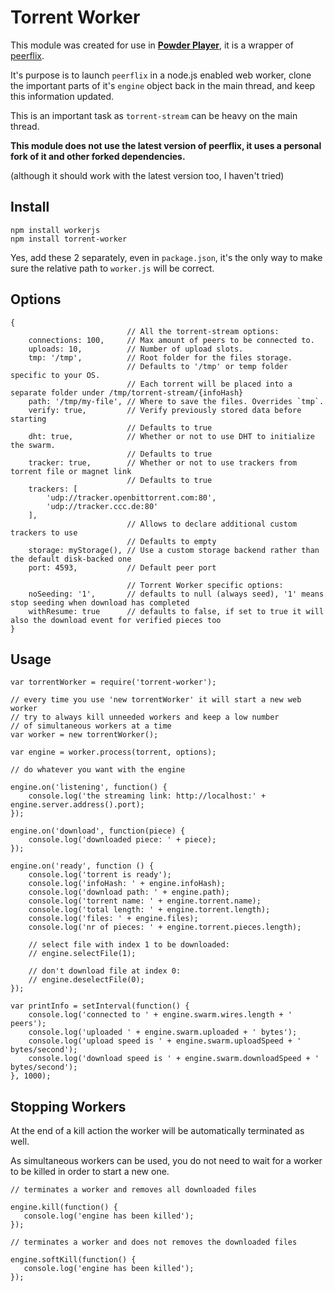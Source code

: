 # Torrent Worker
This module was created for use in [**Powder Player**](https://github.com/jaruba/PowderPlayer), it is a wrapper of [peerflix](https://github.com/mafintosh/peerflix).

It's purpose is to launch `peerflix` in a node.js enabled web worker, clone the important parts of it's `engine` object back in the main thread, and keep this information updated.

This is an important task as `torrent-stream` can be heavy on the main thread.

**This module does not use the latest version of peerflix, it uses a personal fork of it and other forked dependencies.**

(although it should work with the latest version too, I haven't tried)

## Install

```
npm install workerjs
npm install torrent-worker
```

Yes, add these 2 separately, even in `package.json`, it's the only way to make sure the relative path to `worker.js` will be correct.

## Options

```
{
                          // All the torrent-stream options:
    connections: 100,     // Max amount of peers to be connected to.
    uploads: 10,          // Number of upload slots.
    tmp: '/tmp',          // Root folder for the files storage.
                          // Defaults to '/tmp' or temp folder specific to your OS.
                          // Each torrent will be placed into a separate folder under /tmp/torrent-stream/{infoHash}
    path: '/tmp/my-file', // Where to save the files. Overrides `tmp`.
    verify: true,         // Verify previously stored data before starting
                          // Defaults to true
    dht: true,            // Whether or not to use DHT to initialize the swarm.
                          // Defaults to true
    tracker: true,        // Whether or not to use trackers from torrent file or magnet link
                          // Defaults to true
    trackers: [
        'udp://tracker.openbittorrent.com:80',
        'udp://tracker.ccc.de:80'
    ],
                          // Allows to declare additional custom trackers to use
                          // Defaults to empty
    storage: myStorage(), // Use a custom storage backend rather than the default disk-backed one
    port: 4593,           // Default peer port
    
                          // Torrent Worker specific options:
    noSeeding: '1',       // defaults to null (always seed), '1' means stop seeding when download has completed
	withResume: true      // defaults to false, if set to true it will also the download event for verified pieces too
}
```

## Usage

```
var torrentWorker = require('torrent-worker');

// every time you use 'new torrentWorker' it will start a new web worker
// try to always kill unneeded workers and keep a low number
// of simultaneous workers at a time
var worker = new torrentWorker();

var engine = worker.process(torrent, options);

// do whatever you want with the engine

engine.on('listening', function() {
    console.log('the streaming link: http://localhost:' + engine.server.address().port); 
});

engine.on('download', function(piece) {
    console.log('downloaded piece: ' + piece);
});

engine.on('ready', function () {
    console.log('torrent is ready');
    console.log('infoHash: ' + engine.infoHash);
    console.log('download path: ' + engine.path);
    console.log('torrent name: ' + engine.torrent.name);
    console.log('total length: ' + engine.torrent.length);
    console.log('files: ' + engine.files);
    console.log('nr of pieces: ' + engine.torrent.pieces.length);
    
    // select file with index 1 to be downloaded:
    // engine.selectFile(1);
    
    // don't download file at index 0:
    // engine.deselectFile(0);
});

var printInfo = setInterval(function() {
    console.log('connected to ' + engine.swarm.wires.length + ' peers');
    console.log('uploaded ' + engine.swarm.uploaded + ' bytes');
    console.log('upload speed is ' + engine.swarm.uploadSpeed + ' bytes/second');
    console.log('download speed is ' + engine.swarm.downloadSpeed + ' bytes/second');
}, 1000);
```

## Stopping Workers
At the end of a kill action the worker will be automatically terminated as well.

As simultaneous workers can be used, you do not need to wait for a worker to be killed in order to start a new one.

```
// terminates a worker and removes all downloaded files

engine.kill(function() {
   console.log('engine has been killed');
});

// terminates a worker and does not removes the downloaded files

engine.softKill(function() {
   console.log('engine has been killed');
});
```


